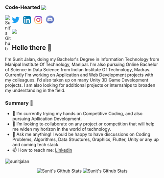 ### Code-Hearted <img src="https://media.giphy.com/media/h741oEMnAUIILdX0kU/giphy.gif" width="50" align ="center">

<a href="https://github.com/sunitjalan">
  <img align="left" alt="Sunit's Github" width="22px" src="https://cdn.jsdelivr.net/npm/simple-icons@v3/icons/github.svg" />
</a>

<p>
  <a href="https://twitter.com/Sunit391"><img width="25" height="25" src="/resources/twitter.svg"></a>
  &nbsp;
  <a href="https://www.linkedin.com/in/sunitjalan"><img width="25" height="25" src="/resources/linkedin.svg"></a>
  &nbsp;
  <a href="https://www.instagram.com/sunitjalan"><img width="25" height="25" src="/resources/instagram.svg"></a>
  &nbsp;
  <a href="https://discord.com/Sunit#5965"><img width="29" height="28" src="/resources/discord.png"></a>
   &nbsp;
</p>

<p  align="left"><img src="https://raw.githubusercontent.com/chiraag-kakar/chiraag-kakar/master/hadder.gif">

## Hello there 👋
I'm Sunit Jalan, doing my Bachelor's Degree in Information Technology from Manipal Institute Of Technology, Manipal. I'm also pursuing Online Bachelor of Science in Data Science from Indian Institute Of Technology, Madras. Currently I'm working on Application and Web Development projects with my colleagues. I'd also taken up on many Unity 3D Game Development projects. I am also looking for additional projects or internships to broaden my understanding in the field.
### Summary 👨‍
- 🔭 I’m currently trying my hands on Competitive Coding, and also pursuing Apllication Development.
- 👯 I’m looking to collaborate on any project or competition that will help me widen my horizon in the world of technology.
- 💬 Ask me anything! I would be happy to have discussions on Coding Problems, Algorithms, Data Structures, Graphics, Flutter, Unity or any up and coming tech stack.
- 📫 How to reach me: [Linkedin](https://www.linkedin.com/in/sunitjalan/) 

<p align="left"> <img src="https://komarev.com/ghpvc/?username=aiqqia&label=Profile Views&color=blue&style=plastic" alt="sunitjalan" /> </p>

<p align="center">
  <img width="48%" src="https://github-readme-stats.vercel.app/api?username=sunitjalan&show_icons=true&theme=tokyonight" alt="Sunit's Github Stats" />
  <img width="48%" src="https://github-readme-streak-stats.herokuapp.com/?user=sunitjalan&theme=tokyonight" alt="Sunit's Github Stats" />
</p>
